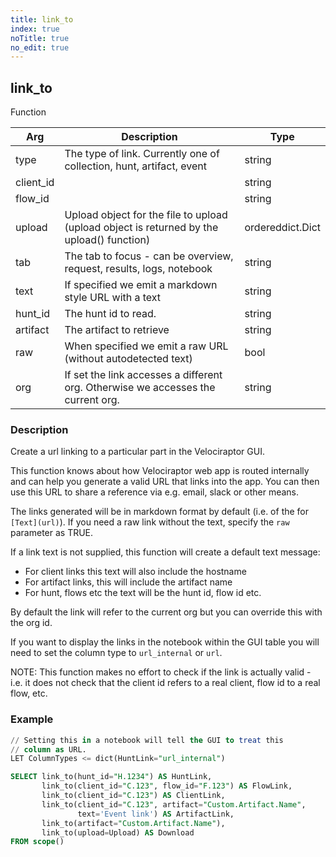 ```yaml
---
title: link_to
index: true
noTitle: true
no_edit: true
---
```




<div class="vql_item"></div>


## link_to
<span class='vql_type pull-right page-header'>Function</span>



<div class="vqlargs"></div>

Arg | Description | Type
----|-------------|-----
type|The type of link. Currently one of collection, hunt, artifact, event|string
client_id||string
flow_id||string
upload|Upload object for the file to upload (upload object is returned by the upload() function)|ordereddict.Dict
tab|The tab to focus - can be overview, request, results, logs, notebook|string
text|If specified we emit a markdown style URL with a text|string
hunt_id|The hunt id to read.|string
artifact|The artifact to retrieve|string
raw|When specified we emit a raw URL (without autodetected text)|bool
org|If set the link accesses a different org. Otherwise we accesses the current org.|string

### Description

Create a url linking to a particular part in the Velociraptor GUI.

This function knows about how Velociraptor web app is routed
internally and can help you generate a valid URL that links into
the app. You can then use this URL to share a reference via
e.g. email, slack or other means.

The links generated will be in markdown format by default (i.e. of
the for `[Text](url)`). If you need a raw link without the text,
specify the `raw` parameter as TRUE.

If a link text is not supplied, this function will create a
default text message:

* For client links this text will also include the hostname
* For artifact links, this will include the artifact name
* For hunt, flows etc the text will be the hunt id, flow id etc.

By default the link will refer to the current org but you can
override this with the org id.

If you want to display the links in the notebook within the GUI
table you will need to set the column type to `url_internal` or
`url`.

NOTE: This function makes no effort to check if the link is
actually valid - i.e. it does not check that the client id refers
to a real client, flow id to a real flow, etc.

### Example

```sql
// Setting this in a notebook will tell the GUI to treat this
// column as URL.
LET ColumnTypes <= dict(HuntLink="url_internal")

SELECT link_to(hunt_id="H.1234") AS HuntLink,
       link_to(client_id="C.123", flow_id="F.123") AS FlowLink,
       link_to(client_id="C.123") AS ClientLink,
       link_to(client_id="C.123", artifact="Custom.Artifact.Name",
               text='Event link') AS ArtifactLink,
       link_to(artifact="Custom.Artifact.Name"),
       link_to(upload=Upload) AS Download
FROM scope()
```


